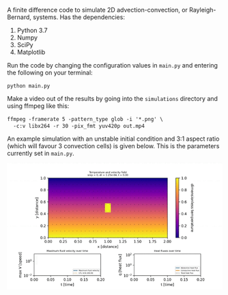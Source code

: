 A finite difference code to simulate 2D advection-convection, or Rayleigh-Bernard, systems.
Has the dependencies:

1. Python 3.7
2. Numpy
3. SciPy
4. Matplotlib

Run the code by changing the configuration values in `main.py` and entering the following on your terminal:

```
python main.py
```

Make a video out of the results by going into the `simulations` directory and using ffmpeg like this:

```
ffmpeg -framerate 5 -pattern_type glob -i '*.png' \
  -c:v libx264 -r 30 -pix_fmt yuv420p out.mp4
```

An example simulation with an unstable initial condition and 3:1 aspect ratio (which will favour 3 convection cells) is given below. This is the parameters currently set in `main.py`.

![](example_simulation.gif)
